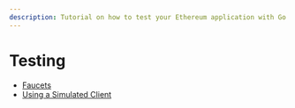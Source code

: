 ```yaml
---
description: Tutorial on how to test your Ethereum application with Go.
---
```


# Testing

- [Faucets](../faucets)
- [Using a Simulated Client](../client-simulated)

